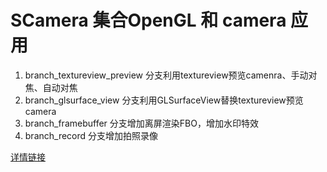 # SCamera 集合OpenGL 和 camera 应用
1. branch_textureview_preview 分支利用textureview预览camenra、手动对焦、自动对焦
2. branch_glsurface_view 分支利用GLSurfaceView替换textureview预览camera
3. branch_framebuffer 分支增加离屏渲染FBO，增加水印特效
4. branch_record 分支增加拍照录像

[详情链接](https://blog.csdn.net/qq_15893929)

